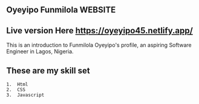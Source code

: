 ## Oyeyipo Funmilola WEBSITE

## Live version Here https://oyeyipo45.netlify.app/

This is an introduction to Funmilola Oyeyipo's profile, an aspiring Software Engineer in Lagos, Nigeria.

## These are my skill set

    1.  Html
    2.  CSS
    3.  Javascript
